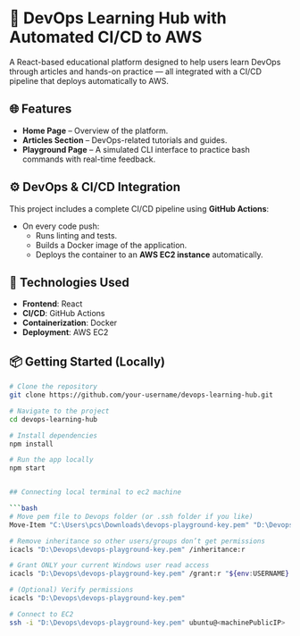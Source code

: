 # 🚀 DevOps Learning Hub with Automated CI/CD to AWS

A React-based educational platform designed to help users learn DevOps through articles and hands-on practice — all integrated with a CI/CD pipeline that deploys automatically to AWS.

## 🌐 Features

- **Home Page** – Overview of the platform.
- **Articles Section** – DevOps-related tutorials and guides.
- **Playground Page** – A simulated CLI interface to practice bash commands with real-time feedback.

## ⚙️ DevOps & CI/CD Integration

This project includes a complete CI/CD pipeline using **GitHub Actions**:

- On every code push:
  - Runs linting and tests.
  - Builds a Docker image of the application.
  - Deploys the container to an **AWS EC2 instance** automatically.

## 🚀 Technologies Used

- **Frontend**: React
- **CI/CD**: GitHub Actions
- **Containerization**: Docker
- **Deployment**: AWS EC2

## 📦 Getting Started (Locally)

````bash
# Clone the repository
git clone https://github.com/your-username/devops-learning-hub.git

# Navigate to the project
cd devops-learning-hub

# Install dependencies
npm install

# Run the app locally
npm start


## Connecting local terminal to ec2 machine

```bash
# Move pem file to Devops folder (or .ssh folder if you like)
Move-Item "C:\Users\pcs\Downloads\devops-playground-key.pem" "D:\Devops\devops-playground-key.pem"

# Remove inheritance so other users/groups don’t get permissions
icacls "D:\Devops\devops-playground-key.pem" /inheritance:r

# Grant ONLY your current Windows user read access
icacls "D:\Devops\devops-playground-key.pem" /grant:r "${env:USERNAME}:(R)"

# (Optional) Verify permissions
icacls "D:\Devops\devops-playground-key.pem"

# Connect to EC2
ssh -i "D:\Devops\devops-playground-key.pem" ubuntu@<machinePublicIP>
````
